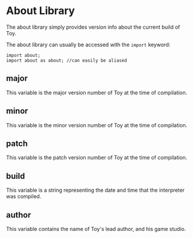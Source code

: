 # About Library

The about library simply provides version info about the current build of Toy.

The about library can usually be accessed with the `import` keyword:

```
import about;
import about as about; //can easily be aliased
```

## major

This variable is the major version number of Toy at the time of compilation.

## minor

This variable is the minor version number of Toy at the time of compilation.

## patch

This variable is the patch version number of Toy at the time of compilation.

## build

This variable is a string representing the date and time that the interpreter was compiled.

## author

This variable contains the name of Toy's lead author, and his game studio.

